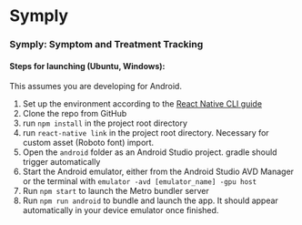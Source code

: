 # Symply
### Symply: Symptom and Treatment Tracking

#### Steps for launching (Ubuntu, Windows):
This assumes you are developing for Android.
1. Set up the environment according to the [React Native CLI guide](https://facebook.github.io/react-native/docs/getting-started.html)
2. Clone the repo from GitHub
3. run `npm install` in the project root directory
4. run `react-native link` in the project root directory. Necessary for custom asset (Roboto font) import. 
5. Open the `android` folder as an Android Studio project. gradle should trigger automatically
6. Start the Android emulator, either from the Android Studio AVD Manager or the terminal with `emulator -avd [emulator_name] -gpu host`
7. Run `npm start` to launch the Metro bundler server
8. Run `npm run android` to bundle and launch the app. It should appear automatically in your device emulator once finished.
